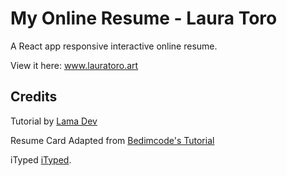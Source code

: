 # My Online Resume - Laura Toro

A React app responsive interactive online resume.<p>

 View it here: <a href="www.lauratoro.art"> www.lauratoro.art </a> 

## Credits

Tutorial by [Lama Dev](https://www.youtube.com/watch?v=7WwtzsSHdpI&t=8846s&ab_channel=LamaDev) <br>
 
Resume Card Adapted from [Bedimcode's Tutorial](https://www.youtube.com/watch?v=27JtRAI3QO8&t=40s&ab_channel=Bedimcode) <br>

iTyped [iTyped](https://www.npmjs.com/package/ityped).
